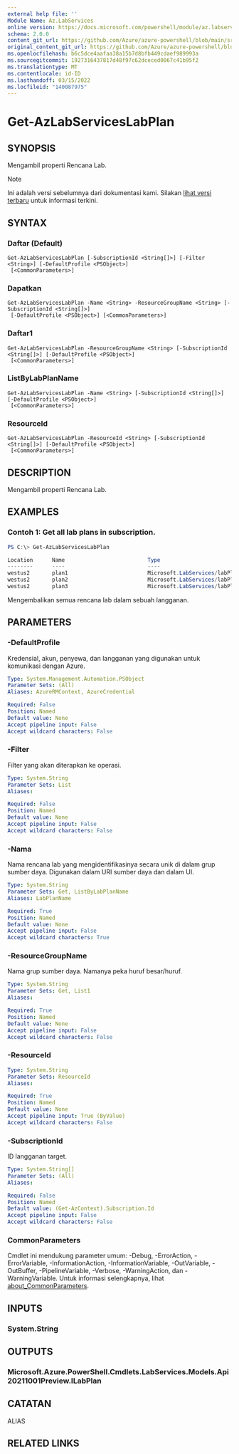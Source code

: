 ```yaml
---
external help file: ''
Module Name: Az.LabServices
online version: https://docs.microsoft.com/powershell/module/az.labservices/get-azlabserviceslabplan
schema: 2.0.0
content_git_url: https://github.com/Azure/azure-powershell/blob/main/src/LabServices/help/Get-AzLabServicesLabPlan.md
original_content_git_url: https://github.com/Azure/azure-powershell/blob/main/src/LabServices/help/Get-AzLabServicesLabPlan.md
ms.openlocfilehash: b6c5dce4aafaa38a15b7d8bfb449cdaef989993a
ms.sourcegitcommit: 1927316437817d48f97c62dceced0067c41b95f2
ms.translationtype: MT
ms.contentlocale: id-ID
ms.lasthandoff: 03/15/2022
ms.locfileid: "140087975"
---
```

# Get-AzLabServicesLabPlan

## SYNOPSIS
Mengambil properti Rencana Lab.

> [!NOTE]
>Ini adalah versi sebelumnya dari dokumentasi kami. Silakan [lihat versi terbaru](/powershell/module/az.labservices/get-azlabserviceslabplan) untuk informasi terkini.

## SYNTAX

### Daftar (Default)
```
Get-AzLabServicesLabPlan [-SubscriptionId <String[]>] [-Filter <String>] [-DefaultProfile <PSObject>]
 [<CommonParameters>]
```

### Dapatkan
```
Get-AzLabServicesLabPlan -Name <String> -ResourceGroupName <String> [-SubscriptionId <String[]>]
 [-DefaultProfile <PSObject>] [<CommonParameters>]
```

### Daftar1
```
Get-AzLabServicesLabPlan -ResourceGroupName <String> [-SubscriptionId <String[]>] [-DefaultProfile <PSObject>]
 [<CommonParameters>]
```

### ListByLabPlanName
```
Get-AzLabServicesLabPlan -Name <String> [-SubscriptionId <String[]>] [-DefaultProfile <PSObject>]
 [<CommonParameters>]
```

### ResourceId
```
Get-AzLabServicesLabPlan -ResourceId <String> [-SubscriptionId <String[]>] [-DefaultProfile <PSObject>]
 [<CommonParameters>]
```

## DESCRIPTION
Mengambil properti Rencana Lab.

## EXAMPLES

### Contoh 1: Get all lab plans in subscription.
```powershell
PS C:\> Get-AzLabServicesLabPlan

Location      Name                          Type
--------      ----                          ----
westus2       plan1                         Microsoft.LabServices/labPlans
westus2       plan2                         Microsoft.LabServices/labPlans
westus2       plan3                         Microsoft.LabServices/labPlans

```

Mengembalikan semua rencana lab dalam sebuah langganan.

## PARAMETERS

### -DefaultProfile
Kredensial, akun, penyewa, dan langganan yang digunakan untuk komunikasi dengan Azure.

```yaml
Type: System.Management.Automation.PSObject
Parameter Sets: (All)
Aliases: AzureRMContext, AzureCredential

Required: False
Position: Named
Default value: None
Accept pipeline input: False
Accept wildcard characters: False
```

### -Filter
Filter yang akan diterapkan ke operasi.

```yaml
Type: System.String
Parameter Sets: List
Aliases:

Required: False
Position: Named
Default value: None
Accept pipeline input: False
Accept wildcard characters: False
```

### -Nama
Nama rencana lab yang mengidentifikasinya secara unik di dalam grup sumber daya.
Digunakan dalam URI sumber daya dan dalam UI.

```yaml
Type: System.String
Parameter Sets: Get, ListByLabPlanName
Aliases: LabPlanName

Required: True
Position: Named
Default value: None
Accept pipeline input: False
Accept wildcard characters: True
```

### -ResourceGroupName
Nama grup sumber daya.
Namanya peka huruf besar/huruf.

```yaml
Type: System.String
Parameter Sets: Get, List1
Aliases:

Required: True
Position: Named
Default value: None
Accept pipeline input: False
Accept wildcard characters: False
```

### -ResourceId


```yaml
Type: System.String
Parameter Sets: ResourceId
Aliases:

Required: True
Position: Named
Default value: None
Accept pipeline input: True (ByValue)
Accept wildcard characters: False
```

### -SubscriptionId
ID langganan target.

```yaml
Type: System.String[]
Parameter Sets: (All)
Aliases:

Required: False
Position: Named
Default value: (Get-AzContext).Subscription.Id
Accept pipeline input: False
Accept wildcard characters: False
```

### CommonParameters
Cmdlet ini mendukung parameter umum: -Debug, -ErrorAction, -ErrorVariable, -InformationAction, -InformationVariable, -OutVariable, -OutBuffer, -PipelineVariable, -Verbose, -WarningAction, dan -WarningVariable. Untuk informasi selengkapnya, lihat [about_CommonParameters](http://go.microsoft.com/fwlink/?LinkID=113216).

## INPUTS

### System.String

## OUTPUTS

### Microsoft.Azure.PowerShell.Cmdlets.LabServices.Models.Api20211001Preview.ILabPlan

## CATATAN

ALIAS

## RELATED LINKS

